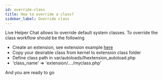 ```yaml
---
id: override-class
title: How to override a class?
sidebar_label: Override class
---
```


Live Helper Chat allows to override default system classes. To override the class workflow should be the following

 * Create an extension, see extension example [here](https://github.com/LiveHelperChat/livehelperchat-extensions/tree/master/customstatus)
 * Copy your desirable class from kernel to extension class folder
 * Define class path in var/autoloads/lhextension_autoload.php
 * 'class_name' => 'extension/..../myclass.php'
 
And you are ready to go
